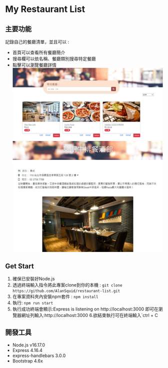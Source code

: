 # My Restaurant List
## 主要功能
記錄自己的餐廳清單，並且可以 :
- 首頁可以查看所有餐廳簡介
- 搜尋欄可以依名稱、餐廳類別搜尋特定餐廳
- 點擊可以瀏覽餐廳詳情
![index](./public/image/index.jpg)
![show](./public/image/show.jpg)

## Get Start
1. 確保已安裝好Node.js
2. 透過終端輸入指令將此專案clone到你的本機 : 
   `git clone https://github.com/AlanSquid/restaurant-list.git`
3. 在專案資料夾內安裝npm套件 : 
   `npm install `
4. 執行:
  `npm run start`
5. 執行成功終端會顯示:Express is listening on http://localhost:3000
  即可在瀏覽器網址列輸入:http://localhost:3000
6.欲結束執行可在終端輸入`ctrl + C

## 開發工具
- Node.js v16.17.0
- Express 4.16.4
- express-handlebars 3.0.0
- Bootstrap 4.6x

  

